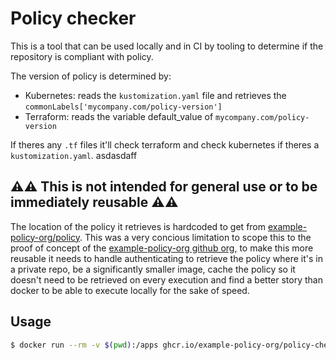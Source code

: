 # Policy checker

This is a tool that can be used locally and in CI by tooling to determine if the repository is compliant with policy.

The version of policy is determined by:
 - Kubernetes: reads the `kustomization.yaml` file and retrieves the `commonLabels['mycompany.com/policy-version']`
 - Terraform: reads the variable default_value of `mycompany.com/policy-version`

If theres any `.tf` files it'll check terraform and check kubernetes if theres a `kustomization.yaml`.
asdasdaff

## ⚠️⚠️ This is not intended for general use or to be immediately reusable ⚠️⚠️
The location of the policy it retrieves is hardcoded to get from [example-policy-org/policy](https://github.com/example-policy-org/policy). This was a very concious limitation to scope this to the proof of concept of the [example-policy-org github org](https://github.com/example-policy-org), to make this more reusable it needs to handle authenticating to retrieve the policy where it's in a private repo, be a significantly smaller image, cache the policy so it doesn't need to be retrieved on every execution and find a better story than docker to be able to execute locally for the sake of speed.

## Usage

```bash
$ docker run --rm -v $(pwd):/apps ghcr.io/example-policy-org/policy-checker
```